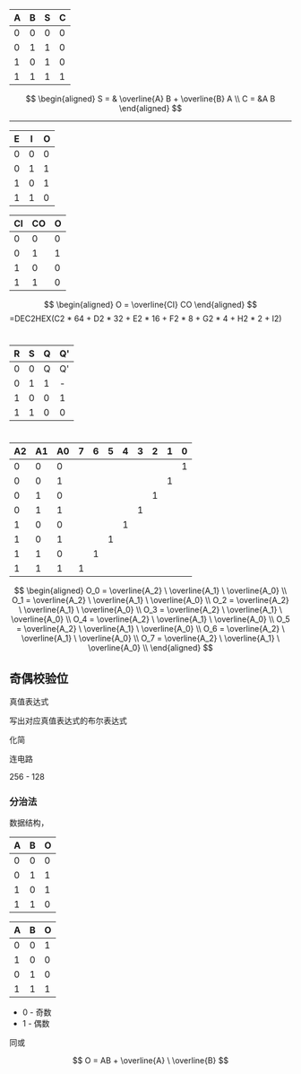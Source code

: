 | A   | B   | S   | C   |
| --- | --- | --- | --- |
| 0   | 0   | 0   | 0   |
| 0   | 1   | 1   | 0   |
| 1   | 0   | 1   | 0   |
| 1   | 1   | 1   | 1   |

$$
\begin{aligned}
S = & \overline{A} B + \overline{B} A \\
C = &A B
\end{aligned}
$$

---

| E   | I   | O   |
| --- | --- | --- |
| 0   | 0   | 0   |
| 0   | 1   | 1   |
| 1   | 0   | 1   |
| 1   | 1   | 0   |


| CI  | CO  | O   |
| --- | --- | --- |
| 0   | 0   | 0   |
| 0   | 1   | 1   |
| 1   | 0   | 0   |
| 1   | 1   | 0   |

$$
\begin{aligned}
    O = \overline{CI} CO
\end{aligned}
$$
=DEC2HEX(C2 * 64 + D2 * 32 + E2 * 16 + F2 * 8 + G2 * 4 + H2 * 2 + I2)


#

| R   | S   | Q   | Q'  |
| --- | --- | --- | --- |
| 0   | 0   | Q   | Q'  |
| 0   | 1   | 1   | -   |
| 1   | 0   | 0   | 1   |
| 1   | 1   | 0   | 0   |

#

| A2  | A1  | A0  | 7   | 6   | 5   | 4   | 3   | 2   | 1   | 0   |
| --- | --- | --- | --- | --- | --- | --- | --- | --- | --- | --- |
| 0   | 0   | 0   |     |     |     |     |     |     |     | 1   |
| 0   | 0   | 1   |     |     |     |     |     |     | 1   |     |
| 0   | 1   | 0   |     |     |     |     |     | 1   |     |     |
| 0   | 1   | 1   |     |     |     |     | 1   |     |     |     |
| 1   | 0   | 0   |     |     |     | 1   |     |     |     |     |
| 1   | 0   | 1   |     |     | 1   |     |     |     |     |     |
| 1   | 1   | 0   |     | 1   |     |     |     |     |     |     |
| 1   | 1   | 1   | 1   |     |     |     |     |     |     |     |


$$
\begin{aligned}
    O_0 = \overline{A_2} \ \overline{A_1} \ \overline{A_0} \\
    O_1 = \overline{A_2} \ \overline{A_1} \ \overline{A_0} \\
    O_2 = \overline{A_2} \ \overline{A_1} \ \overline{A_0} \\
    O_3 = \overline{A_2} \ \overline{A_1} \ \overline{A_0} \\
    O_4 = \overline{A_2} \ \overline{A_1} \ \overline{A_0} \\
    O_5 = \overline{A_2} \ \overline{A_1} \ \overline{A_0} \\
    O_6 = \overline{A_2} \ \overline{A_1} \ \overline{A_0} \\
    O_7 = \overline{A_2} \ \overline{A_1} \ \overline{A_0} \\
\end{aligned}
$$


## 奇偶校验位

真值表达式

写出对应真值表达式的布尔表达式

化简

连电路

256 - 128

### 分治法

数据结构，

| A   | B   | O   |
| --- | --- | --- |
| 0   | 0   | 0   |
| 0   | 1   | 1   |
| 1   | 0   | 1   |
| 1   | 1   | 0   |

| A   | B   | O   |
| --- | --- | --- |
| 0   | 0   | 1   |
| 1   | 0   | 0   |
| 0   | 1   | 0   |
| 1   | 1   | 1   |

- 0 - 奇数
- 1 - 偶数

同或

$$
O = AB + \overline{A} \ \overline{B}
$$
